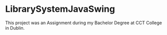 # LibrarySystemJavaSwing

This project was an Assignment during my Bachelor Degree at CCT College in Dublin.
